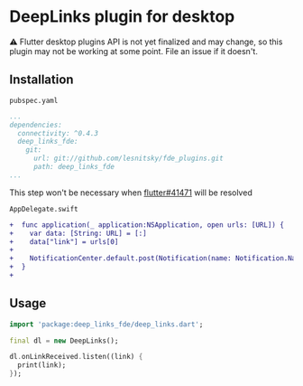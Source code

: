 # DeepLinks plugin for desktop

⚠️ Flutter desktop plugins API is not yet finalized and may change, so this plugin may not be working at some point. File an issue if it doesn't.

## Installation

`pubspec.yaml`

```pubspec.yaml
...
dependencies:
  connectivity: ^0.4.3
  deep_links_fde:
    git:
      url: git://github.com/lesnitsky/fde_plugins.git
      path: deep_links_fde
...
```

This step won't be necessary when [flutter#41471](https://github.com/flutter/flutter/issues/41471) will be resolved

`AppDelegate.swift`

```diff
+  func application(_ application:NSApplication, open urls: [URL]) {
+    var data: [String: URL] = [:]
+    data["link"] = urls[0]
+
+    NotificationCenter.default.post(Notification(name: Notification.Name(rawValue: "linkReceived"), object: nil, userInfo: data));
+  }
+
```

## Usage

```dart
import 'package:deep_links_fde/deep_links.dart';

final dl = new DeepLinks();

dl.onLinkReceived.listen((link) {
  print(link);
});
```
